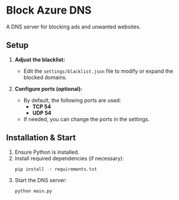 # Block Azure DNS

A DNS server for blocking ads and unwanted websites.

## Setup

1. **Adjust the blacklist:**
   - Edit the `settings/blacklist.json` file to modify or expand the blocked domains.

2. **Configure ports (optional):**
   - By default, the following ports are used:
     - **TCP 54**
     - **UDP 54**
   - If needed, you can change the ports in the settings.

## Installation & Start

1. Ensure Python is installed.
2. Install required dependencies (if necessary):
   ```sh
   pip install -r requirements.txt

3. Start the DNS server:
   ```sh
   python main.py
